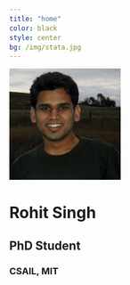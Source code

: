 ```yaml
---
title: "home"
color: black
style: center
bg: /img/stata.jpg
---
```


![RohitImg]
# Rohit Singh 

## PhD Student

### CSAIL, MIT 


[RohitImg]: /img/rohit.jpg
